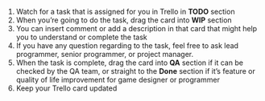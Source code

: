1. Watch for a task that is assigned for you in Trello in **TODO** section
2. When you’re going to do the task, drag the card into **WIP** section
3. You can insert comment or add a description in that card that might help you to understand or complete the task
4. If you have any question regarding to the task, feel free to ask lead programmer, senior programmer, or project manager.
5. When the task is complete, drag the card into **QA** section if it can be checked by the QA team, or straight to the **Done** section if it’s feature or quality of life improvement for game designer or programmer
6. Keep your Trello card updated